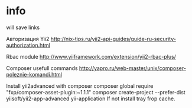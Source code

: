 # info
will save links

Авторизация Yii2
http://nix-tips.ru/yii2-api-guides/guide-ru-security-authorization.html

Rbac module
http://www.yiiframework.com/extension/yii2-rbac-plus/

Composer usefull commands
http://yapro.ru/web-master/unix/composer-poleznie-komandi.html

Install yii2advanced with composer
composer global require "fxp/composer-asset-plugin:~1.1.1"
composer create-project --prefer-dist yiisoft/yii2-app-advanced yii-application
If not install tray frop cache.

